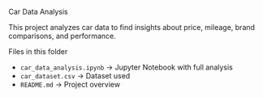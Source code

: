 Car Data Analysis

This project analyzes car data to find insights about price, mileage, brand comparisons, and performance.

Files in this folder
- `car_data_analysis.ipynb` → Jupyter Notebook with full analysis
- `car_dataset.csv` → Dataset used
- `README.md` → Project overview
